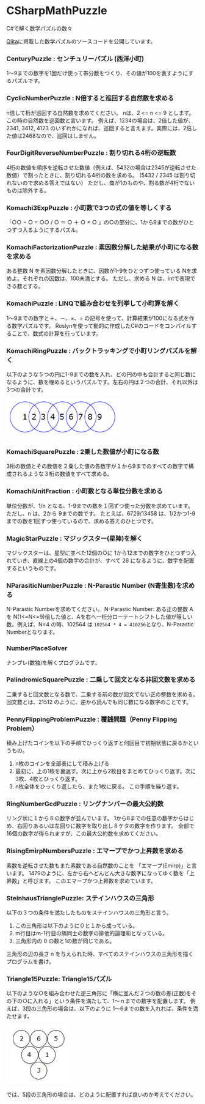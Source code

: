 # CSharpMathPuzzle
C#で解く数学パズルの数々

[Qiita](https://qiita.com/gushwell)に掲載した数学パズルのソースコードを公開しています。


### CenturyPuzzle : センチュリーパズル (西洋小町)

1～9までの数字を1回だけ使って帯分数をつくり、その値が100を表すようにするパズルです。

### CyclicNumberPuzzle : N倍すると巡回する自然数を求める

n倍して桁が巡回する自然数を求めてください。 nは、2 <= n <= 9 とします。この時の自然数を巡回数と言います。
例えば、1234の場合は、2倍した値が、2341, 3412, 4123 のいずれかになれば、巡回すると言えます。実際には、2倍した値は2468なので、巡回はしません。

### FourDigitReverseNumberPuzzle : 割り切れる4桁の逆転数

4桁の数値を順序を逆転させた数値（例えば、5432の場合は2345が逆転させた数値）で割ったときに、割り切れる4桁の数を求める。 (5432 / 2345 は割り切れないので求める答えではない） ただし、商が1のものや、割る数が4桁でないものは除外する。


### Komachi3ExpPuzzle : 小町数で3つの式の値を等しくする

「○○ − ○ = ○○ / ○ ＝ ○ ＋ ○ × ○ 」の○の部分に、1から9までの数がひとつずつ入るようにするパズル。


### KomachiFactorizationPuzzle : 素因数分解した結果が小町になる数を求める

ある整数 N を素因数分解したときに、因数が1-9をひとつずつ使っている Nを求めよ。それぞれの因数は、100未満とする。
ただし、求める N は、intで表現できる数とする。


### KomachiPuzzle : LINQで組み合わせを列挙して小町算を解く

1～9までの数字と＋、－、×、÷ の記号を使って、計算結果が100になる式を作る数学パズルです。
Roslynを使って動的に作成したC#のコードをコンパイルすることで、数式の計算を行っています。

### KomachiRingPuzzle : バックトラッキングで小町リングパズルを解く

以下のような５つの円に1-9までの数を入れ、どの円の中も合計すると同じ数になるように、数を埋めるというパズルです。左右の円は２つの合計、それ以外は3つの合計です。

![](https://github.com/gushwell/CSharpMathPuzzle/blob/master/Images/komachiRing.png)


### KomachiSquarePuzzle : 2乗した数値が小町になる数

3桁の数値とその数値を２乗した値の各数字が１から9までのすべての数字で構成されるような３桁の数値をすべて求める。


### KomachiUnitFraction : 小町数となる単位分数を求める

単位分数が、1/n となる、1-9までの数を１回ずつ使った分数を求めています。
ただし、n は、2から 9までの数です。
たとえば、6729/13458 は、1/2かつ1-9までの数を1回ずつ使っているので、求める答えのひとつです。

### MagicStarPuzzle : マジックスター(星陣)を解く

マジックスターは、星型に並べた12個の○に 1から12までの数字をひとつずつ入れていき、直線上の4個の数字の合計が、すべて 26 になるように、数字を配置するというものです。

### NParasiticNumberPuzzle : N-Parastic Number (N寄生数)を求める

N-Parastic Numberを求めてください。
N-Parastic Number: ある正の整数 A を N(1<=N<=9)倍した値と、Aを右へ一桁分ローテートシフトした値が等しい数。例えば、N=4 の時、102564 は `102564 * 4 = 410256`となり、N-Parastic Numberとなります。

### NumberPlaceSolver

ナンプレ(数独)を解くプログラムです。

### PalindromicSquarePuzzle : 二乗して回文となる非回文数を求める

二乗すると回文数となる数で、二乗する前の数が回文でない正の整数を求める。
回文数とは、21512 のように、逆から読んでも同じ数になる数字のことです。

### PennyFlippingProblemPuzzle : 覆銭問題（Penny Flipping Problem）

積み上げたコインを以下の手順でひっくり返すと何回目で初期状態に戻るかというもの。
1. n枚のコインを全部表にして積み上げる
2. 最初に、上の1枚を裏返す。次に上から2枚目をまとめてひっくり返す。次に3枚、4枚とひっくり返す。
3. n枚全体をひっくり返したら、また1枚に戻る。
この手順を繰り返す。

### RingNumberGcdPuzzle : リングナンバーの最大公約数

リング状に１から８の数字が並んでいます。
1から8までの任意の数字からはじめ、右回りあるいは左回りに数字を取り出し８ケタの数字を作ります。 
全部で16個の数字が得られますが、この最大公約数を求めてください。

### RisingEmirpNumbersPuzzle : エマープでかつ上昇数を求める

素数を逆転させた数もまた素数である自然数のことを 「エマープ(Emirp)」と言います。
1479のように、左から右へどんどん大きな数字になってゆく数を「上昇数」と呼びます。
このエマープかつ上昇数を求めています。

### SteinhausTrianglePuzzle: ステインハウスの三角形

以下の３つの条件を満たしたものをステインハウスの三角形と言う。

1. この三角形は以下のように０と１から成っている。
2. m行目はm-1行目の隣同士の数字の排他的論理和となっている。
3. 三角形内の 0 の数と1の数が同じである。

三角形の辺の長さ n を与えられた時、すべてのステインハウスの三角形を描くプログラムを書け。

### Triangle15Puzzle: Triangle15パズル

以下のような○を組み合わせた逆三角形に「横に並んだ２つの数の差(正数)をその下の○に入れる」という条件を満たして、1～ｎまでの数字を配置します。
例えば、3段の三角形の場合は、以下のように 1～6までの数を入れれば、条件を満たせます。

![](Images/Triangle15Puzzle.png)

では、5段の三角形の場合は、どのように配置すれば良いのか考えてください。

